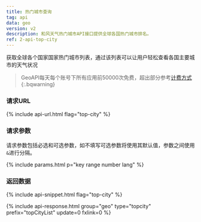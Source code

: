 ```yaml
---
title: 热门城市查询
tag: api
data: geo
version: v2
description: 和风天气热门城市API接口提供全球各国热门城市排名。
ref: 2-api-top-city
---
```


获取全球各个国家国家热门城市列表，通过该列表可以让用户轻松查看各国主要城市的天气状况

> GeoAPI每天每个账号下所有应用前50000次免费，超出部分参考[计费方式](/help/buy#price)
{:.bqwarning}

### 请求URL

{% include api-url.html flag="top-city" %}

### 请求参数

请求参数包括必选和可选参数，如不填写可选参数将使用其默认值，参数之间使用 `&`进行分隔。

{% include params.html p="key range number lang" %}

### 返回数据

{% include api-snippet.html flag="top-city" %}

{% include api-response.html group="geo" type="topcity"  prefix="topCityList" update=0 fxlink=0 %}

